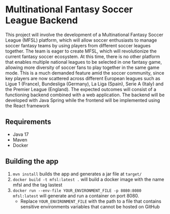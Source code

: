 # Multinational Fantasy Soccer League Backend
This project will involve the development of a Multinational Fantasy Soccer
League (MFSL) platform, which will allow soccer enthusiasts to manage soccer fantasy teams
by using players from different soccer leagues together. The team is eager to create MFSL,
which will revolutionize the current fantasy soccer ecosystem. At this time, there is no other
platform that enables multiple national leagues to be selected in one fantasy game, allowing
more diversity of soccer fans to play together in the same game mode. This is a much
demanded feature amid the soccer community, since key players are now scattered across
different European leagues such as Ligue 1 (France), Bundesliga (Germany), La Liga (Spain),
Serie A (Italy) and the Premier League (England). The expected outcomes will consist of a
functioning backend combined with a web application. The backend will be developed with Java
Spring while the frontend will be implemented using the React framework
## Requirements
* Java 17
* Maven
* Docker
## Building the app
1. `mvn install` builds the app and generates a jar file at `target/`
2. `docker build -t mfsl:latest .` will build a docker image with the name mfsl and the tag lastest
3. `docker run --env-file YOUR_ENVIRONMENT_FILE -p 8080:8080 mfsl:latest` will generate and run a container on port 8080.
   * Replace `YOUR_ENVIRONMENT_FILE` with the path to a file that contains sensitive environments variables that cannot be hosted on GitHub
